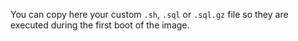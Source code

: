 You can copy here your custom `.sh`, `.sql` or `.sql.gz` file so they are executed during the first boot of the image.